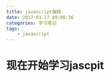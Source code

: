```yaml
---
title: javascript编程
date: 2017-03-27 09:08:36
categories: 学习笔记
tags:
    - javascript
---
```


# 现在开始学习jascpit

